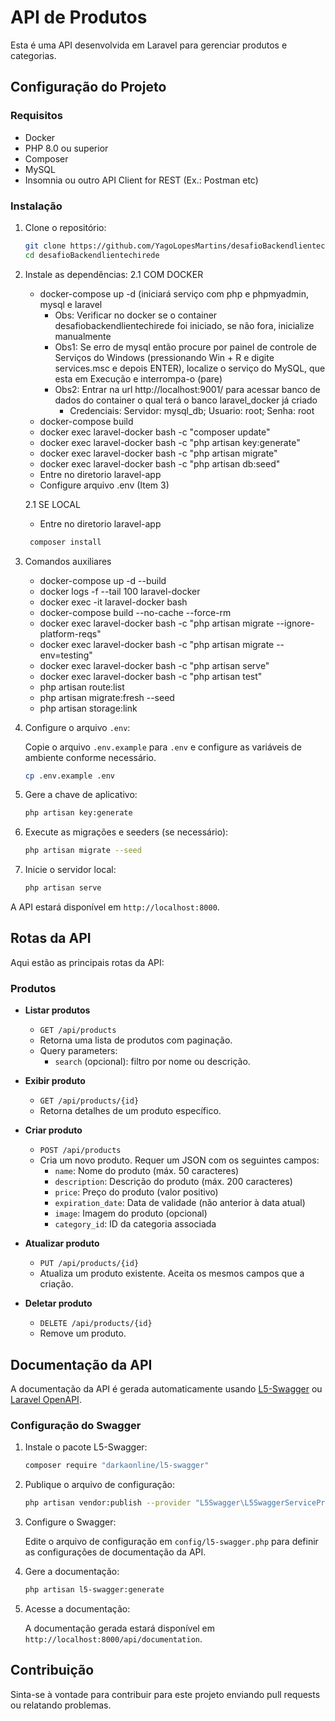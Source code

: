 # API de Produtos

Esta é uma API desenvolvida em Laravel para gerenciar produtos e categorias.

## Configuração do Projeto

### Requisitos

- Docker
- PHP 8.0 ou superior
- Composer
- MySQL
- Insomnia ou outro API Client for REST (Ex.: Postman etc)

### Instalação

1. Clone o repositório:

    ```bash
    git clone https://github.com/YagoLopesMartins/desafioBackendlientechirede.git
    cd desafioBackendlientechirede
    ```

2. Instale as dependências:
   2.1 COM DOCKER
   - docker-compose up -d (iniciará serviço com php e phpmyadmin, mysql e laravel
     - Obs: Verificar no docker se o container desafiobackendlientechirede foi iniciado, se não fora, inicialize manualmente
     - Obs1: Se erro de mysql então procure por painel de controle de Serviços do Windows (pressionando Win + R e digite services.msc e depois ENTER), localize o serviço do MySQL, que esta em Execução e interrompa-o (pare)
     - Obs2: Entrar na url http://localhost:9001/ para acessar banco de dados do container o qual terá o banco laravel_docker já criado
       - Credenciais: Servidor: mysql_db; Usuario: root; Senha: root
   - docker-compose build
   - docker exec laravel-docker bash -c "composer update"
   - docker exec laravel-docker bash -c "php artisan key:generate"
   - docker exec laravel-docker bash -c "php artisan migrate"
   -  docker exec laravel-docker bash -c "php artisan db:seed"
   - Entre no diretorio laravel-app
   - Configure arquivo .env (Item 3)

  
   2.1 SE LOCAL
   - Entre no diretorio laravel-app
   
   ```bash
    composer install
    ```
3. Comandos auxiliares
   - docker-compose up -d --build
   - docker logs -f --tail 100 laravel-docker
   - docker exec -it laravel-docker bash
   - docker-compose build --no-cache --force-rm
   - docker exec laravel-docker bash -c "php artisan migrate --ignore-platform-reqs"
   - docker exec laravel-docker bash -c "php artisan migrate --env=testing"  
   - docker exec laravel-docker bash -c "php artisan serve"
   - docker exec laravel-docker bash -c "php artisan test"
   - php artisan route:list
   - php artisan migrate:fresh --seed
   - php artisan storage:link
   
5. Configure o arquivo `.env`:

    Copie o arquivo `.env.example` para `.env` e configure as variáveis de ambiente conforme necessário.

    ```bash
    cp .env.example .env
    ```

6. Gere a chave de aplicativo:

    ```bash
    php artisan key:generate
    ```

7. Execute as migrações e seeders (se necessário):

    ```bash
    php artisan migrate --seed
    ```

8. Inicie o servidor local:

    ```bash
    php artisan serve
    ```

A API estará disponível em `http://localhost:8000`.

## Rotas da API

Aqui estão as principais rotas da API:

### Produtos

- **Listar produtos**
  - `GET /api/products`
  - Retorna uma lista de produtos com paginação.
  - Query parameters:
    - `search` (opcional): filtro por nome ou descrição.

- **Exibir produto**
  - `GET /api/products/{id}`
  - Retorna detalhes de um produto específico.

- **Criar produto**
  - `POST /api/products`
  - Cria um novo produto. Requer um JSON com os seguintes campos:
    - `name`: Nome do produto (máx. 50 caracteres)
    - `description`: Descrição do produto (máx. 200 caracteres)
    - `price`: Preço do produto (valor positivo)
    - `expiration_date`: Data de validade (não anterior à data atual)
    - `image`: Imagem do produto (opcional)
    - `category_id`: ID da categoria associada

- **Atualizar produto**
  - `PUT /api/products/{id}`
  - Atualiza um produto existente. Aceita os mesmos campos que a criação.

- **Deletar produto**
  - `DELETE /api/products/{id}`
  - Remove um produto.

## Documentação da API

A documentação da API é gerada automaticamente usando [L5-Swagger](https://github.com/DarkaOnLine/L5-Swagger) ou [Laravel OpenAPI](https://github.com/DarkaOnLine/L5-Swagger).

### Configuração do Swagger

1. Instale o pacote L5-Swagger:

    ```bash
    composer require "darkaonline/l5-swagger"
    ```

2. Publique o arquivo de configuração:

    ```bash
    php artisan vendor:publish --provider "L5Swagger\L5SwaggerServiceProvider"
    ```

3. Configure o Swagger:

    Edite o arquivo de configuração em `config/l5-swagger.php` para definir as configurações de documentação da API.

4. Gere a documentação:

    ```bash
    php artisan l5-swagger:generate
    ```

5. Acesse a documentação:

    A documentação gerada estará disponível em `http://localhost:8000/api/documentation`.

## Contribuição

Sinta-se à vontade para contribuir para este projeto enviando pull requests ou relatando problemas.

